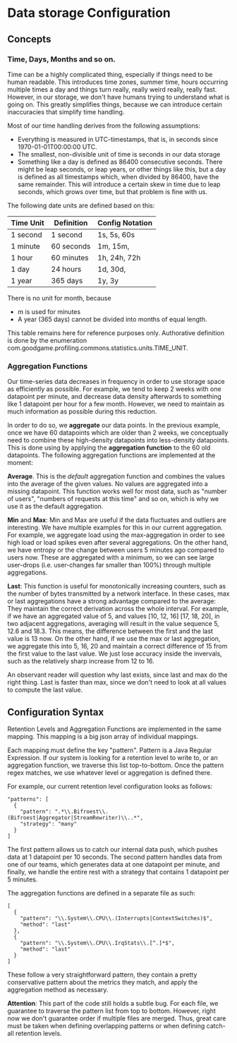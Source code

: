 # Data storage Configuration

## Concepts

### Time, Days, Months and so on.
Time can be a highly complicated thing, especially if things need to be human readable.
This introduces time zones, summer time, hours occurring multiple times a day and 
things turn really, really weird really, really fast. However, in our storage, we don't 
have humans trying to understand what is going on. This greatly simplifies things, because 
we can introduce certain inaccuracies that simplify time handling. 

Most of our time handling derives from the following assumptions: 

 - Everything is measured in UTC-timestamps, that is, in seconds since
   1970-01-01T00:00:00 UTC.
 - The smallest, non-divisible unit of time is seconds in our data storage
 - Something like a day is defined as 86400 consecutive seconds. There might
   be leap seconds, or leap years, or other things like this, but a day
   is defined as all timestamps which, when divided by 86400, have the same
   remainder. 
   This will introduce a certain skew in time due to leap seconds, which grows
   over time, but that problem is fine with us.

The following date units are defined based on this:

| Time Unit | Definition | Config Notation |
| --------- | ---------- | --------------- |
| 1 second  | 1 second   | 1s, 5s, 60s     |
| 1 minute  | 60 seconds | 1m, 15m,        |
| 1 hour    | 60 minutes | 1h, 24h, 72h    |
| 1 day     | 24 hours   | 1d, 30d,        |
| 1 year    | 365 days   | 1y, 3y          |

There is no unit for month, because
 - m is used for minutes
 - A year (365 days) cannot be divided into months of equal length.

This table remains here for reference purposes only. Authorative definition is done by the 
enumeration com.goodgame.profiling.commons.statistics.units.TIME\_UNIT.

### Aggregation Functions
Our time-series data decreases in frequency in order to use storage space as efficiently as
possible. For example, we tend to keep 2 weeks with one datapoint per minute, and decrease
data density afterwards to something like 1 datapoint per hour for a few month. However, 
we need to maintain as much information as possible during this reduction. 

In order to do so, we **aggregate** our data points. In the previous example, once we have 
60 datapoints which are older than 2 weeks, we conceptually need to combine these high-density
datapoints into less-density datapoints. This is done using by applying the **aggregation function**
to the 60 old datapoints. The following aggregation functions are implemented at the moment:

**Average**. This is the *default* aggregation function and combines the values into the
average of the given values. No values are aggregated into a missing datapoint. This function
works well for most data, such as "number of users", "numbers of requests at this time" and so
on, which is why we use it as the default aggregation.

**Min** and **Max**: Min and Max are useful if the data fluctuates and outliers are interesting.
We have multiple examples for this in our current aggregation. For example, we aggregate
load using the max-aggregation in order to see high load or load spikes even after several
aggregations. On the other hand, we have entropy or the change between users 5 minutes ago
compared to users now. These are aggregated with a minimum, so we can see large user-drops
(i.e. user-changes far smaller than 100%) through multiple aggregations.

**Last**: This function is useful for monotonically increasing counters, such as the number 
of bytes transmitted by a network interface. In these cases, max or last aggregations have
a strong advantage compared to the average: They maintain the correct derivation across the
whole interval. For example, if we have an aggregated value of 5, and values \[10, 12, 16\] 
\[17, 18, 20\], in two adjacent aggregations, averaging will result in the value sequence 
5, 12.6 and 18.3. This means, the difference between the first and the last value is 13 now. 
On the other hand, if we use the max or last aggregation, we aggregate this into 5, 16, 20 
and maintain a correct difference of 15 from the first value to the last value.  We just 
lose accuracy inside the invervals, such as the relatively sharp increase from 12 to 16.

An observant reader will question why last exists, since last and max do the right thing.
Last is faster than max, since we don't need to look at all values to compute the last 
value.

## Configuration Syntax

Retention Levels and Aggregation Functions are implemented in the same mapping. This mapping
is a big json array of individual mappings. 

Each mapping must define the key "pattern". Pattern is a Java Regular Expression. If our
system is looking for a retention level to write to, or an aggregation function, we traverse
this list top-to-bottom. Once the pattern regex matches, we use whatever level or aggregation
is defined there.

For example, our current retention level configuration looks as follows:

```
"patterns": [
  {
    "pattern": ".*\\.Bifroest\\.(Bifroest|Aggregator|StreamRewriter)\\..*",
    "strategy": "many"
  }
]
```

The first pattern allows us to catch our internal data push, which pushes data at 1 datapoint per 10
seconds. The second pattern handles data from one of our teams, which generates data at one
datapoint per minute, and finally, we handle the entire rest with a strategy that contains
1 datapoint per 5 minutes.

The aggregation functions are defined in a separate file as such:

```
[
  {
    "pattern": "\\.System\\.CPU\\.(Interrupts|ContextSwitches)$",
    "method": "last"
  },
  {
    "pattern": "\\.System\\.CPU\\.IrqStats\\.[^.]*$",
    "method": "last"
  }
]
```

These follow a very straightforward pattern, they contain a pretty 
conservative pattern about the metrics they match, and apply the aggregation
method as necessary.

**Attention**: This part of the code still holds a subtle bug. For each file, we guarantee 
to traverse the pattern list  from top to bottom. However, right now we don't guarantee 
order if multiple files are merged. Thus, great care must be taken when defining overlapping
patterns or when defining catch-all retention levels.
